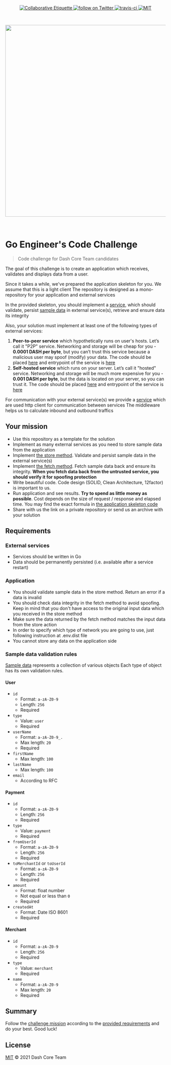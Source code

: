 <p align="center">
	<a href="https://git.io/col">
		<img src="https://img.shields.io/badge/%E2%9C%93-collaborative_etiquette-brightgreen.svg" alt="Collaborative Etiquette">
	</a>
	<a href="https://twitter.com/intent/follow?screen_name=dashpay">
		<img src="https://img.shields.io/twitter/follow/dashpay.svg?style=social&logo=twitter" alt="follow on Twitter">
	</a>
	<a href="#">
		<img src="https://travis-ci.com/shotonoff/golang-engineer-code-challenge.svg?branch=main" alt="travis-ci">
	</a>
	<a href="#">
		<img src="https://img.shields.io/dub/l/vibe-d.svg" alt="MIT">
	</a>
</p>

<p>&nbsp;</p>

<p align="center">
	<a href="https://dash.org">
		<img src="https://upload.wikimedia.org/wikipedia/commons/thumb/f/f0/Dash_digital-cash_logo_2018_rgb_for_screens.svg/1600px-Dash_digital-cash_logo_2018_rgb_for_screens.svg.png" width="600">
	</a>
</p>

<p>&nbsp;</p>

# Go Engineer's Code Challenge

> Code challenge for Dash Core Team candidates

The goal of this challenge is to create an application which receives,
validates and displays data from a user.

Since it takes a while, we've prepared the application skeleton for you. We assume that this is a light client 
The repository is designed as a mono-repository for your application and external services 

In the provided skeleton, you should implement a [service](internal/app/usecase/service.go), which should validate, persist [sample data](assets/data.json) in external service(s), retrieve and ensure data its integrity 

Also, your solution must implement at least one of the following types of external services:
  1. **Peer-to-peer service** which hypothetically runs on user's hosts. Let’s call it "P2P" service.
     Networking and storage will be cheap for you - **0.0001 DASH per byte**, but you can’t trust
     this service because a malicious user may spoof (modify) your data.
     The code should be placed [here](internal/p2p) and entrypoint of the service is [here](cmd/p2p/main.go)
  2. **Self-hosted service** which runs on your server. Let’s call it "hosted" service.
     Networking and storage will be much more expensive for you - **0.001 DASH per byte**, but the data is
     located on your server, so you can trust it.
     The code should be placed [here](internal/selfhosted) and entrypoint of the service is [here](cmd/selfhosted/main.go)

For communication with your external service(s) we provide a [service](internal/app/usecase/service.go)
which are used http client for communication between services
The middleware helps us to calculate inbound and outbound traffics

## Your mission

 - Use this repository as a template for the solution 
 - Implement as many external services as you need to store sample data from the application
 - Implement [the store method](internal/app/usecase/service.go#L27). Validate and persist sample data
   in the external service(s)
 - Implement [the fetch method](internal/app/usecase/service.go#L32). Fetch sample data back and ensure its 
   integrity. **When you fetch data back from the untrusted service, you should verify it for spoofing protection**
 - Write beautiful code. Code design (SOLID, Clean Architecture, 12factor) is important to us.
 - Run application and see results. **Try to spend as little money as possible**. Cost depends on the size
   of request / response and elapsed time. You may find the exact formula in
   [the application skeleton code](internal/app/metric/calculator.go)
 - Share with us the link on a private repository or send us an archive with your solution
 
## Requirements

### External services
 - Services should be written in Go
 - Data should be permanently persisted (i.e. available after a service restart)

### Application
 - You should validate sample data in the store method. Return an error if a data is invalid
 - You should check data integrity in the fetch method to avoid spoofing. Keep in mind that you don't have access to the original input data which you received in the store method
 - Make sure the data returned by the fetch method matches the input data from the store action
 - In order to specify which type of network you are going to use, just following instruction at .env.dist file
 - You cannot store any data on the application side

### Sample data validation rules

[Sample data](assets/data.json) represents a collection of various objects
Each type of object has its own validation rules.

#### User

- `id`
   - Format: `a-zA-Z0-9`
   - Length: `256`
   - Required
- `type`
   - Value: `user`
   - Required
- `userName`
   - Format: `a-zA-Z0-9_.`
   - Max length: `20`
   - Required
- `firstName`
   - Max length: `100`
- `lastName`
   - Max length: `100`
- `email`
   - According to RFC

#### Payment

- `id`
   - Format: `a-zA-Z0-9`
   - Length: `256`
   - Required
- `type`
   - Value: `payment`
   - Required 
- `fromUserId`
   - Format: `a-zA-Z0-9`
   - Length: `256`
   - Required
- `toMerchantId` or `toUserId`
   - Format: `a-zA-Z0-9`
   - Length: `256`
   - Required
- `amount`
   - Format: float number
   - Not equal or less than `0`
   - Required
- `createdAt`
   - Format: Date ISO 8601
   - Required

#### Merchant

- `id`
   - Format: `a-zA-Z0-9`
   - Length: `256`
   - Required
- `type`
   - Value: `merchant`
   - Required
- `name`
   - Format: `a-zA-Z0-9`
   - Max length: `20`
   - Required

## Summary

Follow the [challenge mission](#your-mission) according to the [provided requirements](#requirements) and do your 
best. Good luck!

## License

[MIT](LICENSE) © 2021 Dash Core Team 
 